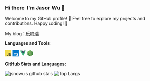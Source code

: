 ### Hi there, I'm Jason Wu 👋
Welcome to my GitHub profile! 🌟 Feel free to explore my projects and contributions. Happy coding! 🚀

My blog：[乐呜瑞](https://www.jsonwu.com)

**Languages and Tools:**  

<code><img height="20" src="https://raw.githubusercontent.com/github/explore/80688e429a7d4ef2fca1e82350fe8e3517d3494d/topics/javascript/javascript.png"></code>
<code><img height="20" src="https://raw.githubusercontent.com/github/explore/80688e429a7d4ef2fca1e82350fe8e3517d3494d/topics/typescript/typescript.png"></code>
<code><img height="20" src="https://raw.githubusercontent.com/github/explore/80688e429a7d4ef2fca1e82350fe8e3517d3494d/topics/vue/vue.png"></code>
<code><img height="20" src="https://raw.githubusercontent.com/github/explore/80688e429a7d4ef2fca1e82350fe8e3517d3494d/topics/nodejs/nodejs.png"></code>


**GitHub Stats and Languages:**  

![jsnowu's github stats](https://github-readme-stats.vercel.app/api?username=jsonwu5&show_icons=true&theme=blue_navy&hide_title=true&count_private=true)
![Top Langs](https://github-readme-stats.vercel.app/api/top-langs/?username=jsonwu5&theme=blue_navy&layout=compact)

